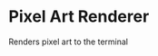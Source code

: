 # Pixel Art Renderer

Renders pixel art to the terminal


<!-- ## Structure
### Components
 - `RenderableComponent(ABC)`: Abstract base class that represents all graphic objects and their basic methods.
    - Methods:
        - `render`: Accepts the Renderer visitor to generate an output of this component.
            - Args:
                - `renderer` (`Renderer`): The renderer used to render this component.

 - `Pixel (RenderableComponent)`: Base of the object tree. Represents a single pixel and its color and position in the pixel art output.
     - Attributes:
        - `position` (`[x: int, y: int]`): Relative [x, y] position of pixel within its parent. Defaults to `[0,0]`
        - `color` (`Color`): Holds the color information of pixel. 
    - Methods:
        - `set_position`: Updates the relative pixel position in x, y.
            - Args:
                - `x` (`int`): The new x coordinate. Defaults to 0.
                - `y` (`int`): The new y coordinate. Defaults to 0.
        - `set_color`: Updates the pixel color.
            - Args:
                - `color` (`Optional[Color]`): The new color of the pixel. Optional, defaults to `None`

 - `RenderableGroup(RenderableComponent)` Abstract class for all composite components
    - Attributes:
        - `children` (`RenderableComponent`):
        - `width` (`int`):
        - `height` (`int`):
    - Methods:
        - `add`:
        - `_update_dimensions`


 - `Layer`:  Concrete `RenderableGroup` class that represents a single layer on a canvas.
    - Attributes:
        - `pixel_matrix` (`PixelMatrix`):
    - Methods:
        - `_add_pixel` (`int`):
        - `_add_child` (`int`):
    - Inherits:
        - Inherits from 

 - `Canvas()`
    - Attributes:
        - `_default_layer` (`Layer`):
        - `layers` -->